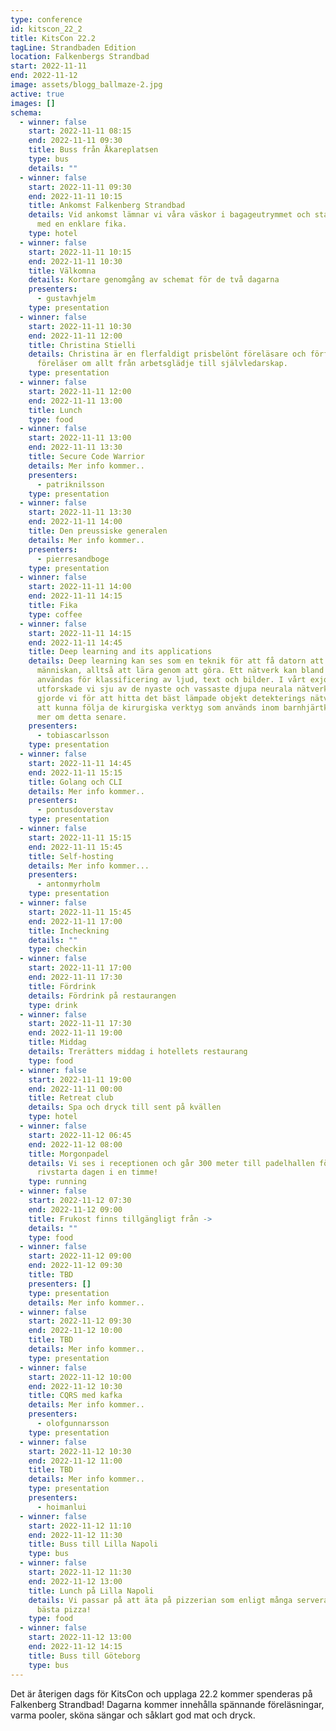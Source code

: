 ```yaml
---
type: conference
id: kitscon_22_2
title: KitsCon 22.2
tagLine: Strandbaden Edition
location: Falkenbergs Strandbad
start: 2022-11-11
end: 2022-11-12
image: assets/blogg_ballmaze-2.jpg
active: true
images: []
schema:
  - winner: false
    start: 2022-11-11 08:15
    end: 2022-11-11 09:30
    title: Buss från Åkareplatsen
    type: bus
    details: ""
  - winner: false
    start: 2022-11-11 09:30
    end: 2022-11-11 10:15
    title: Ankomst Falkenberg Strandbad
    details: V﻿id ankomst lämnar vi våra väskor i bagageutrymmet och startar dagen
      med en enklare fika.
    type: hotel
  - winner: false
    start: 2022-11-11 10:15
    end: 2022-11-11 10:30
    title: Välkomna
    details: Kortare genomgång av schemat för de två dagarna
    presenters:
      - gustavhjelm
    type: presentation
  - winner: false
    start: 2022-11-11 10:30
    end: 2022-11-11 12:00
    title: Christina Stielli
    details: C﻿hristina är en flerfaldigt prisbelönt föreläsare och författare som
      föreläser om allt från arbetsglädje till självledarskap.
    type: presentation
  - winner: false
    start: 2022-11-11 12:00
    end: 2022-11-11 13:00
    title: Lunch
    type: food
  - winner: false
    start: 2022-11-11 13:00
    end: 2022-11-11 13:30
    title: Secure Code Warrior
    details: M﻿er info kommer..
    presenters:
      - patriknilsson
    type: presentation
  - winner: false
    start: 2022-11-11 13:30
    end: 2022-11-11 14:00
    title: Den preussiske generalen
    details: M﻿er info kommer..
    presenters:
      - pierresandboge
    type: presentation
  - winner: false
    start: 2022-11-11 14:00
    end: 2022-11-11 14:15
    title: Fika
    type: coffee
  - winner: false
    start: 2022-11-11 14:15
    end: 2022-11-11 14:45
    title: Deep learning and its applications
    details: Deep learning kan ses som en teknik för att få datorn att efterlikna
      människan, alltså att lära genom att göra. Ett nätverk kan bland annat
      användas för klassificering av ljud, text och bilder. I vårt exjobb
      utforskade vi sju av de nyaste och vassaste djupa neurala nätverken. Detta
      gjorde vi för att hitta det bäst lämpade objekt detekterings nätverket för
      att kunna följa de kirurgiska verktyg som används inom barnhjärtkirurgi,
      mer om detta senare.
    presenters:
      - tobiascarlsson
    type: presentation
  - winner: false
    start: 2022-11-11 14:45
    end: 2022-11-11 15:15
    title: Golang och CLI
    details: M﻿er info kommer..
    presenters:
      - pontusdoverstav
    type: presentation
  - winner: false
    start: 2022-11-11 15:15
    end: 2022-11-11 15:45
    title: Self-hosting
    details: M﻿er info kommer...
    presenters:
      - antonmyrholm
    type: presentation
  - winner: false
    start: 2022-11-11 15:45
    end: 2022-11-11 17:00
    title: Incheckning
    details: ""
    type: checkin
  - winner: false
    start: 2022-11-11 17:00
    end: 2022-11-11 17:30
    title: Fördrink
    details: F﻿ördrink på restaurangen
    type: drink
  - winner: false
    start: 2022-11-11 17:30
    end: 2022-11-11 19:00
    title: Middag
    details: T﻿rerätters middag i hotellets restaurang
    type: food
  - winner: false
    start: 2022-11-11 19:00
    end: 2022-11-11 00:00
    title: Retreat club
    details: S﻿pa och dryck till sent på kvällen
    type: hotel
  - winner: false
    start: 2022-11-12 06:45
    end: 2022-11-12 08:00
    title: Morgonpadel
    details: V﻿i ses i receptionen och går 300 meter till padelhallen för att
      rivstarta dagen i en timme!
    type: running
  - winner: false
    start: 2022-11-12 07:30
    end: 2022-11-12 09:00
    title: Frukost finns tillgängligt från ->
    details: ""
    type: food
  - winner: false
    start: 2022-11-12 09:00
    end: 2022-11-12 09:30
    title: TBD
    presenters: []
    type: presentation
    details: M﻿er info kommer..
  - winner: false
    start: 2022-11-12 09:30
    end: 2022-11-12 10:00
    title: TBD
    details: M﻿er info kommer..
    type: presentation
  - winner: false
    start: 2022-11-12 10:00
    end: 2022-11-12 10:30
    title: CQRS med kafka
    details: M﻿er info kommer..
    presenters:
      - olofgunnarsson
    type: presentation
  - winner: false
    start: 2022-11-12 10:30
    end: 2022-11-12 11:00
    title: TBD
    details: M﻿er info kommer..
    type: presentation
    presenters:
      - hoimanlui
  - winner: false
    start: 2022-11-12 11:10
    end: 2022-11-12 11:30
    title: Buss till Lilla Napoli
    type: bus
  - winner: false
    start: 2022-11-12 11:30
    end: 2022-11-12 13:00
    title: Lunch på Lilla Napoli
    details: V﻿i passar på att äta på pizzerian som enligt många serverar Sveriges
      bästa pizza!
    type: food
  - winner: false
    start: 2022-11-12 13:00
    end: 2022-11-12 14:15
    title: Buss till Göteborg
    type: bus
---
```

Det är återigen dags för KitsCon och upplaga 22.2 kommer spenderas på Falkenberg Strandbad! Dagarna kommer innehålla spännande föreläsningar, varma pooler, sköna sängar och såklart god mat och dryck.